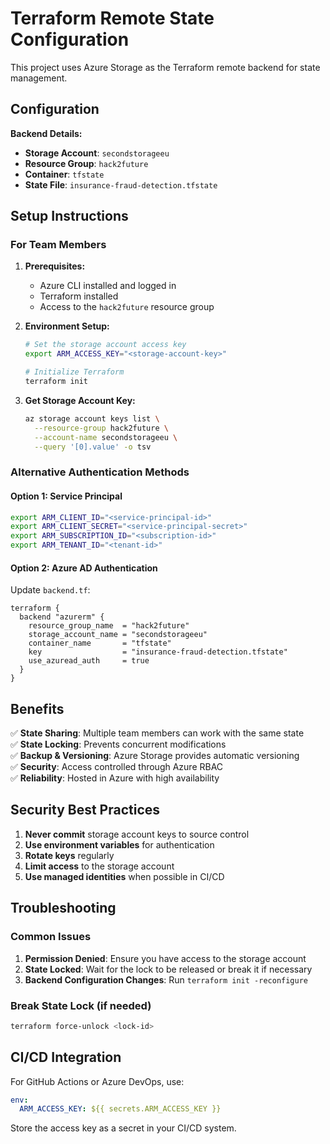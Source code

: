 # Terraform Remote State Configuration

This project uses Azure Storage as the Terraform remote backend for state management.

## Configuration

**Backend Details:**
- **Storage Account**: `secondstorageeu`
- **Resource Group**: `hack2future`
- **Container**: `tfstate`
- **State File**: `insurance-fraud-detection.tfstate`

## Setup Instructions

### For Team Members

1. **Prerequisites:**
   - Azure CLI installed and logged in
   - Terraform installed
   - Access to the `hack2future` resource group

2. **Environment Setup:**
   ```bash
   # Set the storage account access key
   export ARM_ACCESS_KEY="<storage-account-key>"
   
   # Initialize Terraform
   terraform init
   ```

3. **Get Storage Account Key:**
   ```bash
   az storage account keys list \
     --resource-group hack2future \
     --account-name secondstorageeu \
     --query '[0].value' -o tsv
   ```

### Alternative Authentication Methods

#### Option 1: Service Principal
```bash
export ARM_CLIENT_ID="<service-principal-id>"
export ARM_CLIENT_SECRET="<service-principal-secret>"
export ARM_SUBSCRIPTION_ID="<subscription-id>"
export ARM_TENANT_ID="<tenant-id>"
```

#### Option 2: Azure AD Authentication
Update `backend.tf`:
```hcl
terraform {
  backend "azurerm" {
    resource_group_name  = "hack2future"
    storage_account_name = "secondstorageeu"
    container_name       = "tfstate"
    key                  = "insurance-fraud-detection.tfstate"
    use_azuread_auth     = true
  }
}
```

## Benefits

✅ **State Sharing**: Multiple team members can work with the same state  
✅ **State Locking**: Prevents concurrent modifications  
✅ **Backup & Versioning**: Azure Storage provides automatic versioning  
✅ **Security**: Access controlled through Azure RBAC  
✅ **Reliability**: Hosted in Azure with high availability  

## Security Best Practices

1. **Never commit** storage account keys to source control
2. **Use environment variables** for authentication
3. **Rotate keys** regularly
4. **Limit access** to the storage account
5. **Use managed identities** when possible in CI/CD

## Troubleshooting

### Common Issues

1. **Permission Denied**: Ensure you have access to the storage account
2. **State Locked**: Wait for the lock to be released or break it if necessary
3. **Backend Configuration Changes**: Run `terraform init -reconfigure`

### Break State Lock (if needed)
```bash
terraform force-unlock <lock-id>
```

## CI/CD Integration

For GitHub Actions or Azure DevOps, use:
```yaml
env:
  ARM_ACCESS_KEY: ${{ secrets.ARM_ACCESS_KEY }}
```

Store the access key as a secret in your CI/CD system.
